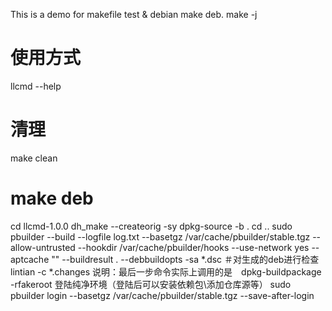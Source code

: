 This is a demo for makefile test & debian make deb.
make -j
# 使用方式
llcmd --help
# 清理
make clean

# make deb
cd llcmd-1.0.0
dh_make --createorig -sy
dpkg-source -b .
cd ..
sudo pbuilder --build  --logfile log.txt --basetgz /var/cache/pbuilder/stable.tgz --allow-untrusted --hookdir /var/cache/pbuilder/hooks --use-network yes --aptcache "" --buildresult . --debbuildopts -sa *.dsc
＃对生成的deb进行检查
lintian -c *.changes
说明：最后一步命令实际上调用的是　dpkg-buildpackage -rfakeroot
登陆纯净环境（登陆后可以安装依赖包\添加仓库源等）
sudo pbuilder login --basetgz /var/cache/pbuilder/stable.tgz --save-after-login